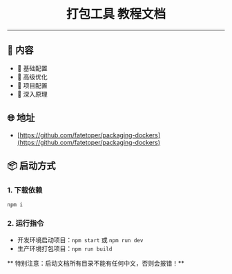 
<div align="center">
  <!-- <img width="200" src="http://xxpromise.gitee.io/webpack5-docs/imgs/logo.svg"> -->
  <h1>打包工具 教程文档</h1>
</div>

---

## 🎉 内容

- 👏 基础配置
- 💅 高级优化
- 🚀 项目配置
- 💪 深入原理

## 🌐 地址

- [https://github.com/fatetoper/packaging-dockers](https://github.com/fatetoper/packaging-dockers)


## 📦️ 启动方式

### 1. 下载依赖

```
npm i
```

### 2. 运行指令

- 开发环境启动项目：`npm start` 或 `npm run dev`
- 生产环境打包项目：`npm run build`

** 特别注意：启动文档所有目录不能有任何中文，否则会报错！**
